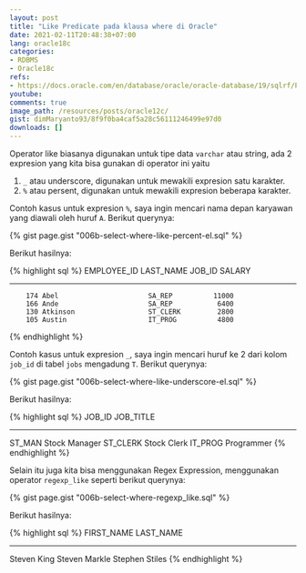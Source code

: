 ```yaml
---
layout: post
title: "Like Predicate pada klausa where di Oracle"
date: 2021-02-11T20:48:38+07:00
lang: oracle18c
categories:
- RDBMS
- Oracle18c
refs: 
- https://docs.oracle.com/en/database/oracle/oracle-database/19/sqlrf/Pattern-matching-Conditions.html#GUID-0779657B-06A8-441F-90C5-044B47862A0A
youtube: 
comments: true
image_path: /resources/posts/oracle12c/
gist: dimMaryanto93/8f9f0ba4caf5a28c56111246499e97d0
downloads: []
---
```



Operator like biasanya digunakan untuk tipe data `varchar` atau string, ada 2 expresion yang kita bisa gunakan di operator ini yaitu 

1. `_` atau underscore, digunakan untuk mewakili expresion satu karakter.
2. `%` atau persent, digunakan untuk mewakili expresion beberapa karakter.

Contoh kasus untuk expresion `%`, saya ingin mencari nama depan karyawan yang diawali oleh huruf `A`. Berikut querynya:

{% gist page.gist "006b-select-where-like-percent-el.sql" %}

Berikut hasilnya:

{% highlight sql %}
EMPLOYEE_ID LAST_NAME                 JOB_ID         SALARY
----------- ------------------------- ---------- ----------
        174 Abel                      SA_REP          11000
        166 Ande                      SA_REP           6400
        130 Atkinson                  ST_CLERK         2800
        105 Austin                    IT_PROG          4800
{% endhighlight %}

Contoh kasus untuk expresion `_`, saya ingin mencari huruf ke 2 dari kolom `job_id` di tabel `jobs` mengadung `T`. Berikut querynya:

{% gist page.gist "006b-select-where-like-underscore-el.sql" %}

Berikut hasilnya:

{% highlight sql %}
JOB_ID     JOB_TITLE
---------- -----------------------------------
ST_MAN     Stock Manager
ST_CLERK   Stock Clerk
IT_PROG    Programmer
{% endhighlight %}

Selain itu juga kita bisa menggunakan Regex Expression, menggunakan operator `regexp_like` seperti berikut querynya:

{% gist page.gist "006b-select-where-regexp_like.sql" %}

Berikut hasilnya:

{% highlight sql %}
FIRST_NAME           LAST_NAME
-------------------- -------------------------
Steven               King
Steven               Markle
Stephen              Stiles
{% endhighlight %}
